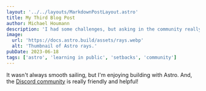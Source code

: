 ```yaml
---
layout: '../../layouts/MarkdownPostLayout.astro'
title: My Third Blog Post
author: Michael Houmann
description: 'I had some challenges, but asking in the community really helped!'
image:
  url: 'https://docs.astro.build/assets/rays.webp'
  alt: 'Thumbnail of Astro rays.'
pubDate: 2023-06-18
tags: ['astro', 'learning in public', 'setbacks', 'community']
---
```


It wasn't always smooth sailing, but I'm enjoying building with Astro. And, the [Discord community](https://astro.build/chat) is really friendly and helpful!
